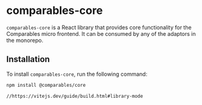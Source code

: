# comparables-core

`comparables-core` is a React library that provides core functionality for the Comparables micro frontend. It can be consumed by any of the adaptors in the monorepo.

## Installation

To install `comparables-core`, run the following command:

```sh
npm install @comparables/core

//https://vitejs.dev/guide/build.html#library-mode
```
